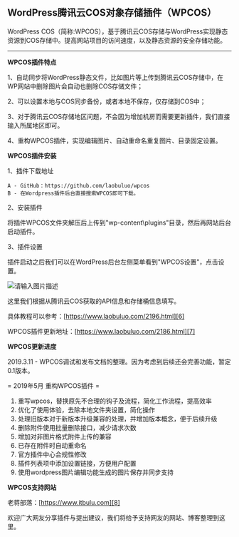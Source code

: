 WordPress腾讯云COS对象存储插件（WPCOS）
----------------------------

WordPress COS（简称:WPCOS），基于腾讯云COS存储与WordPress实现静态资源到COS存储中。提高网站项目的访问速度，以及静态资源的安全存储功能。

--------------------

**WPCOS插件特点**

1、自动同步将WordPress静态文件，比如图片等上传到腾讯云COS存储中，在WP网站中删除图片会自动也删除COS存储文件；

2、可以设置本地与COS同步备份，或者本地不保存，仅存储到COS中；

3、对于腾讯云COS存储地区问题，不会因为增加机房而需要更新插件，我们直接输入所属地区即可。

4、重构WPCOS插件，实现编辑图片、自动重命名重复图片、目录固定设置。

**WPCOS插件安装**

1、插件下载地址

    A - GitHub：https://github.com/laobuluo/wpcos
    B - 在Wordpress插件后台直接搜索WPCOS即可下载。

2、安装插件

将插件WPCOS文件夹解压后上传到"wp-content\plugins"目录，然后再网站后台启动插件。

3、插件设置

插件启动之后我们可以在WordPress后台左侧菜单看到"WPCOS设置"，点击设置。

![请输入图片描述][4]

这里我们根据从腾讯云COS获取的API信息和存储桶信息填写。

具体教程可以参考：[https://www.laobuluo.com/2196.html][6]

WPCOS插件更新地址：[https://www.laobuluo.com/2186.html][7]

**WPCOS更新进度**

2019.3.11 - WPCOS调试和发布文档的整理。因为考虑到后续还会完善功能，暂定0.1版本。

= 2019年5月 重构WPCOS插件 =
1. 重写wpcos，替换原先不合理的钩子及流程，简化工作流程，提高效率
2. 优化了使用体验，去除本地文件夹设置，简化操作
3. 处理旧版本对于新版本升级兼容的处理，并增加版本概念，便于后续升级
4. 删除附件使用批量删除接口，减少请求次数
5. 增加对非图片格式附件上传的兼容
6. 已存在附件时自动重命名
7. 官方插件中心合规性修改
8. 插件列表项中添加设置链接，方便用户配置
9. 使用wordpress图片编辑功能生成的图片保存并同步支持

**WPCOS支持网站**

老蒋部落：[https://www.itbulu.com][8]

欢迎广大网友分享插件与提出建议，我们将给予支持网友的网站、博客整理到这里。

  [2]: https://github.com/laobuluo/wpcos
  [4]: https://raw.githubusercontent.com/laobuluo/wpcos/master/wpcos-1.jpg
  [6]: https://www.laobuluo.com/2196.html
  [7]: https://www.laobuluo.com/2186.html
  [8]: https://www.itbulu.com/